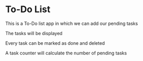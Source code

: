 <h1>To-Do List</h1>
<p>This is a To-Do list app in which we can add our pending tasks</p>
<p>The tasks will be displayed</p>
<p>Every task can be marked as done and deleted</p>
<p>A task counter will calculate the number of pending tasks</p>

